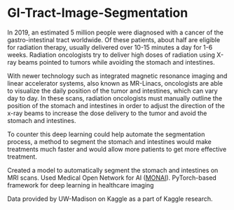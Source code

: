 # GI-Tract-Image-Segmentation

In 2019, an estimated 5 million people were diagnosed with a cancer of the gastro-intestinal tract worldwide. Of these patients, about half are eligible for radiation therapy, usually delivered over 10-15 minutes a day for 1-6 weeks. Radiation oncologists try to deliver high doses of radiation using X-ray beams pointed to tumors while avoiding the stomach and intestines.

With newer technology such as integrated magnetic resonance imaging and linear accelerator systems, also known as MR-Linacs, oncologists are able to visualize the daily position of the tumor and intestines, which can vary day to day. In these scans, radiation oncologists must manually outline the position of the stomach and intestines in order to adjust the direction of the x-ray beams to increase the dose delivery to the tumor and avoid the stomach and intestines. 

To counter this deep learning could help automate the segmentation process, a method to segment the stomach and intestines would make treatments much faster and would allow more patients to get more effective treatment.

Created a model to automatically segment the stomach and intestines on MRI scans.
Used Medical Open Network for AI ([MONAI](https://monai.io/)). PyTorch-based framework for deep learning in healthcare imaging

Data provided by UW-Madison on Kaggle as a part of Kaggle research.
